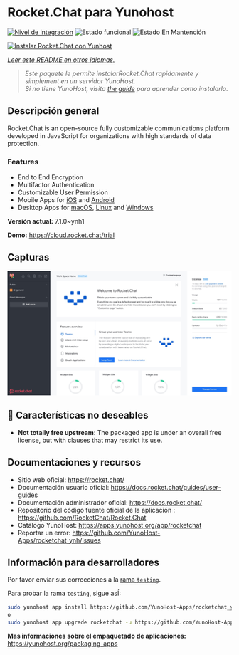 <!--
Este archivo README esta generado automaticamente<https://github.com/YunoHost/apps/tree/master/tools/readme_generator>
No se debe editar a mano.
-->

# Rocket.Chat para Yunohost

[![Nivel de integración](https://dash.yunohost.org/integration/rocketchat.svg)](https://ci-apps.yunohost.org/ci/apps/rocketchat/) ![Estado funcional](https://ci-apps.yunohost.org/ci/badges/rocketchat.status.svg) ![Estado En Mantención](https://ci-apps.yunohost.org/ci/badges/rocketchat.maintain.svg)

[![Instalar Rocket.Chat con Yunhost](https://install-app.yunohost.org/install-with-yunohost.svg)](https://install-app.yunohost.org/?app=rocketchat)

_[Leer este README en otros idiomas.](./ALL_README.md)_

> _Este paquete le permite instalarRocket.Chat rapidamente y simplement en un servidor YunoHost._  
> _Si no tiene YunoHost, visita [the guide](https://yunohost.org/install) para aprender como instalarla._

## Descripción general

Rocket.Chat is an open-source fully customizable communications platform developed in JavaScript for organizations with high standards of data protection.

### Features

- End to End Encryption
- Multifactor Authentication
- Customizable User Permission
- Mobile Apps for [iOS](https://apps.apple.com/app/rocket-chat/id1148741252) and [Android](https://play.google.com/store/apps/details?id=chat.rocket.android)
- Desktop Apps for [macOS](https://apps.apple.com/br/app/rocket-chat/id1086818840), [Linux](https://snapcraft.io/rocketchat-desktop) and [Windows](https://releases.rocket.chat/desktop/latest/download)

**Versión actual:** 7.1.0~ynh1

**Demo:** <https://cloud.rocket.chat/trial>

## Capturas

![Captura de Rocket.Chat](./doc/screenshots/screenshot.jpg)

## :red_circle: Características no deseables

- **Not totally free upstream**: The packaged app is under an overall free license, but with clauses that may restrict its use.

## Documentaciones y recursos

- Sitio web oficial: <https://rocket.chat/>
- Documentación usuario oficial: <https://docs.rocket.chat/guides/user-guides>
- Documentación administrador oficial: <https://docs.rocket.chat/>
- Repositorio del código fuente oficial de la aplicación : <https://github.com/RocketChat/Rocket.Chat>
- Catálogo YunoHost: <https://apps.yunohost.org/app/rocketchat>
- Reportar un error: <https://github.com/YunoHost-Apps/rocketchat_ynh/issues>

## Información para desarrolladores

Por favor enviar sus correcciones a la [rama `testing`](https://github.com/YunoHost-Apps/rocketchat_ynh/tree/testing).

Para probar la rama `testing`, sigue asÍ:

```bash
sudo yunohost app install https://github.com/YunoHost-Apps/rocketchat_ynh/tree/testing --debug
o
sudo yunohost app upgrade rocketchat -u https://github.com/YunoHost-Apps/rocketchat_ynh/tree/testing --debug
```

**Mas informaciones sobre el empaquetado de aplicaciones:** <https://yunohost.org/packaging_apps>

